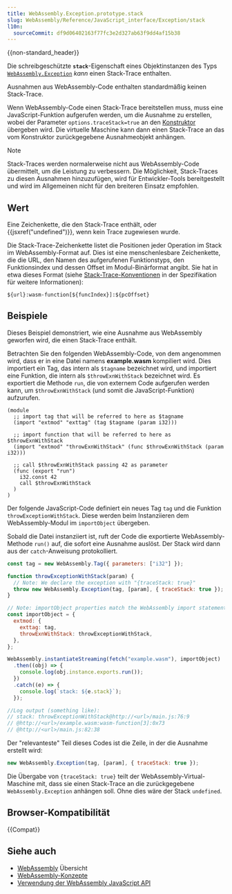 ```yaml
---
title: WebAssembly.Exception.prototype.stack
slug: WebAssembly/Reference/JavaScript_interface/Exception/stack
l10n:
  sourceCommit: df9d06402163f77fc3e2d327ab63f9dd4af15b38
---
```


{{non-standard_header}}

Die schreibgeschützte **`stack`**-Eigenschaft eines Objektinstanzen des Typs [`WebAssembly.Exception`](/de/docs/WebAssembly/Reference/JavaScript_interface/Exception) _kann_ einen Stack-Trace enthalten.

Ausnahmen aus WebAssembly-Code enthalten standardmäßig keinen Stack-Trace.

Wenn WebAssembly-Code einen Stack-Trace bereitstellen muss, muss eine JavaScript-Funktion aufgerufen werden, um die Ausnahme zu erstellen, wobei der Parameter `options.traceStack=true` an den [Konstruktor](/de/docs/WebAssembly/Reference/JavaScript_interface/Exception/Exception) übergeben wird.
Die virtuelle Maschine kann dann einen Stack-Trace an das vom Konstruktor zurückgegebene Ausnahmeobjekt anhängen.

> [!NOTE]
> Stack-Traces werden normalerweise nicht aus WebAssembly-Code übermittelt, um die Leistung zu verbessern.
> Die Möglichkeit, Stack-Traces zu diesen Ausnahmen hinzuzufügen, wird für Entwickler-Tools bereitgestellt und wird im Allgemeinen nicht für den breiteren Einsatz empfohlen.

## Wert

Eine Zeichenkette, die den Stack-Trace enthält, oder {{jsxref("undefined")}}, wenn kein Trace zugewiesen wurde.

Die Stack-Trace-Zeichenkette listet die Positionen jeder Operation im Stack im WebAssembly-Format auf.
Dies ist eine menschenlesbare Zeichenkette, die die URL, den Namen des aufgerufenen Funktionstyps, den Funktionsindex und dessen Offset im Modul-Binärformat angibt.
Sie hat in etwa dieses Format (siehe [Stack-Trace-Konventionen](https://webassembly.github.io/spec/web-api/index.html#conventions) in der Spezifikation für weitere Informationen):

```plain
${url}:wasm-function[${funcIndex}]:${pcOffset}
```

## Beispiele

Dieses Beispiel demonstriert, wie eine Ausnahme aus WebAssembly geworfen wird, die einen Stack-Trace enthält.

Betrachten Sie den folgenden WebAssembly-Code, von dem angenommen wird, dass er in eine Datei namens **example.wasm** kompiliert wird.
Dies importiert ein Tag, das intern als `$tagname` bezeichnet wird, und importiert eine Funktion, die intern als `$throwExnWithStack` bezeichnet wird.
Es exportiert die Methode `run`, die von externem Code aufgerufen werden kann, um `$throwExnWithStack` (und somit die JavaScript-Funktion) aufzurufen.

```wasm
(module
  ;; import tag that will be referred to here as $tagname
  (import "extmod" "exttag" (tag $tagname (param i32)))

  ;; import function that will be referred to here as $throwExnWithStack
  (import "extmod" "throwExnWithStack" (func $throwExnWithStack (param i32)))

  ;; call $throwExnWithStack passing 42 as parameter
  (func (export "run")
    i32.const 42
    call $throwExnWithStack
  )
)
```

Der folgende JavaScript-Code definiert ein neues Tag `tag` und die Funktion `throwExceptionWithStack`.
Diese werden beim Instanziieren dem WebAssembly-Modul im `importObject` übergeben.

Sobald die Datei instanziiert ist, ruft der Code die exportierte WebAssembly-Methode `run()` auf, die sofort eine Ausnahme auslöst.
Der Stack wird dann aus der `catch`-Anweisung protokolliert.

```js
const tag = new WebAssembly.Tag({ parameters: ["i32"] });

function throwExceptionWithStack(param) {
  // Note: We declare the exception with "{traceStack: true}"
  throw new WebAssembly.Exception(tag, [param], { traceStack: true });
}

// Note: importObject properties match the WebAssembly import statements.
const importObject = {
  extmod: {
    exttag: tag,
    throwExnWithStack: throwExceptionWithStack,
  },
};

WebAssembly.instantiateStreaming(fetch("example.wasm"), importObject)
  .then((obj) => {
    console.log(obj.instance.exports.run());
  })
  .catch((e) => {
    console.log(`stack: ${e.stack}`);
  });

//Log output (something like):
// stack: throwExceptionWithStack@http://<url>/main.js:76:9
// @http://<url>/example.wasm:wasm-function[3]:0x73
// @http://<url>/main.js:82:38
```

Der "relevanteste" Teil dieses Codes ist die Zeile, in der die Ausnahme erstellt wird:

```js
new WebAssembly.Exception(tag, [param], { traceStack: true });
```

Die Übergabe von `{traceStack: true}` teilt der WebAssembly-Virtual-Maschine mit, dass sie einen Stack-Trace an die zurückgegebene `WebAssembly.Exception` anhängen soll.
Ohne dies wäre der Stack `undefined`.

## Browser-Kompatibilität

{{Compat}}

## Siehe auch

- [WebAssembly](/de/docs/WebAssembly) Übersicht
- [WebAssembly-Konzepte](/de/docs/WebAssembly/Guides/Concepts)
- [Verwendung der WebAssembly JavaScript API](/de/docs/WebAssembly/Guides/Using_the_JavaScript_API)
